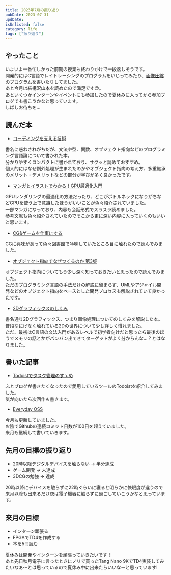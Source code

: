 ```yaml
---
title: 2023年7月の振り返り
pubDate: 2023-07-31
updDate: 
isUnlisted: false
category: life
tags: ["振り返り"]
---
```


## やったこと

いよいよ一番忙しかった前期の授業も終わりかけで一段落しそうです。  
開発的にはC言語でレイトレーシングのプログラムをいじってみたり、[画像圧縮のプログラム](https://github.com/yashikota/rle)を書いたりしてました。  
あと今月は結構沢山本を読めたので満足です😊。  
あといくつかインターンやイベントにも参加したので夏休みに入ってから参加ブログでも書こうかなと思っています。  
しばしお待ちを…  

## 読んだ本

- [コーディングを支える技術](https://gihyo.jp/book/2013/978-4-7741-5654-5)

書名に惑わされがちだが、文法や型、関数、オブジェクト指向などのプログラミング言語論について書かれた本。  
分かりやすくコンパクトに書かれており、サクッと読めておすすめ。  
個人的にはなぜ例外処理が生まれたのかやオブジェクト指向の考え方、多重継承のメリット・デメリットなどの部分が学びが多く良かったです。  

- [マンガとイラストでわかる！GPU最適化入門](https://www.borndigital.co.jp/book/21154.html)

GPUレンダリングの最適化の方法だったり、どこがボトルネックになりがちなどGPUを使う上で意識したほうがいいことが色々紹介されていました。  
一部マンガになっており、内容も会話形式でスラスラ読めました。  
参考文献も色々紹介されていたのでそこから更に深い内容に入っていくのもいいと思います。  

- [CG&ゲームを仕事にする](https://books.mdn.co.jp/books/3213203020/)

CGに興味があって色々図書館で吟味していたところ目に触れたので読んでみました。  

- [オブジェクト指向でなぜつくるのか 第3版](https://bookplus.nikkei.com/atcl/catalog/21/S00180/)

オブジェクト指向についてもう少し深く知っておきたいと思ったので読んでみました。  
ただのプログラミング言語の手法だけの解説に留まらず、UMLやアジャイル開発などのオブジェクト指向をベースとした開発プロセスも解説されていて良かったです。  

- [2Dグラフィックスのしくみ](https://gihyo.jp/book/2015/978-4-7741-7558-4)

書名通り2Dグラフィックス、つまり画像処理についてのしくみを解説した本。  
普段なにげなく触れている2Dの世界について少し詳しく慣れました。  
ただ、最初はC言語の文法入門があるレベルで初学者向けだと思ったら最後のほうでメモリの話とかがバンバン出てきてターゲットがよく分からんな…？とはなりました。  

## 書いた記事

- [Todoistでタスク管理のすゝめ](https://yashikota.com/blog/todoist)

ふとブログが書きたくなったので愛用しているツールのTodoistを紹介してみました。  
気が向いたら次回作も書きます。  

- [Everyday OSS](https://yashikota.com/blog/oss)

今月も更新していました。  
お陰でGithubの連続コミット日数が100日を超えていました。  
来月も継続して書いていきます。  

## 先月の目標の振り返り

- 20時以降デジタルデバイスを触らない
    → 半分達成
- ゲーム開発
    → 未達成
- 3DCGの勉強
    → 達成

20時以降にデバイスを触らずに22時ぐらいに寝ると明らかに快眠度が違うので来月以降も出来るだけ夜は電子機器に触らずに過ごしていこうかなと思っています。  

## 来月の目標

- インターン頑張る
- FPGAでTD4を作成する
- 本を5冊読む

夏休みは開発やインターンを頑張っていきたいです！  
あと先日秋月電子に言ったときにノリで買ったTang Nano 9KでTD4実装してみたいなぁ～とは思っているので夏休み中に出来たらいいなーと思っています!  
